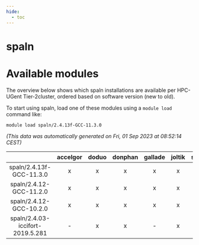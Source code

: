 ```yaml
---
hide:
  - toc
---
```


spaln
=====

# Available modules


The overview below shows which spaln installations are available per HPC-UGent Tier-2cluster, ordered based on software version (new to old).

To start using spaln, load one of these modules using a `module load` command like:

```shell
module load spaln/2.4.13f-GCC-11.3.0
```

*(This data was automatically generated on Fri, 01 Sep 2023 at 08:52:14 CEST)*  

| |accelgor|doduo|donphan|gallade|joltik|skitty|swalot|victini|
| :---: | :---: | :---: | :---: | :---: | :---: | :---: | :---: | :---: |
|spaln/2.4.13f-GCC-11.3.0|x|x|x|x|x|x|x|x|
|spaln/2.4.12-GCC-11.2.0|x|x|x|x|x|x|x|x|
|spaln/2.4.12-GCC-10.2.0|x|x|x|x|x|x|x|x|
|spaln/2.4.03-iccifort-2019.5.281|-|x|x|-|x|x|-|x|
